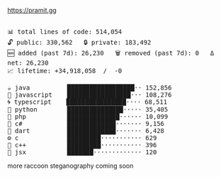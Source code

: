 https://pramit.gg
 <!-- LANGUAGES BREAKDOWN START -->
<pre><code style="font-family: monospace; font-size: 14px;">
📊 total lines of code: 514,054
🔓 public: 330,562   🔒 private: 183,492
🆕 added (past 7d): 26,230   🗑️ removed (past 7d): 0   Δ net: 26,230
📈 lifetime: +34,918,058  /  -0

☕ java          ██████████████████·· 152,856
💛 javascript    █████████████████··· 108,276
🌀 typescript    ████████████████···· 68,511
🐍 python        ███████████████····· 35,405
🐘 php           ██████████████······ 10,099
🔧 c#            █████████████······· 9,156
🎯 dart          █████████████······· 6,428
⚙️ c             █████████··········· 629
🧩 c++           █████████··········· 396
🎨 jsx           ███████············· 120
</code></pre>
 <!-- LANGUAGES BREAKDOWN END -->
more raccoon steganography coming soon
